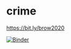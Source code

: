 # crime
https://bit.ly/brow2020

[![Binder](https://mybinder.org/badge_logo.svg)](https://mybinder.org/v2/gh/fenago/crime/HEAD)
